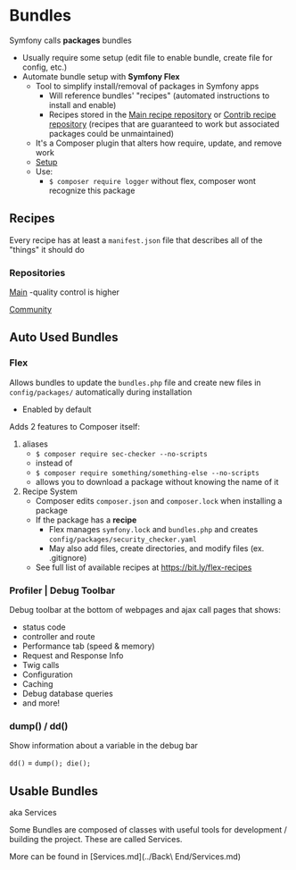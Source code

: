 # Bundles

Symfony calls **packages** bundles

- Usually require some setup (edit file to enable bundle, create file for config, etc.)
- Automate bundle setup with **Symfony Flex**
  - Tool to simplify install/removal of packages in Symfony apps
    - Will reference bundles' "recipes" (automated instructions to install and enable)
    - Recipes stored in the [Main recipe repository](https://github.com/symfony/recipes) or [Contrib recipe repository](https://github.com/symfony/recipes-contrib) (recipes that are guaranteed to work but associated packages could be unmaintained)
  - It's a Composer plugin that alters how require, update, and remove work
  - [Setup](https://symfony.com/doc/5.4/setup/flex.html)
  - Use:
    - `$ composer require logger` without flex, composer wont recognize this package

## Recipes

Every recipe has at least a `manifest.json` file that describes all of the "things" it should do

### Repositories

[Main](https://github.com/symfony/recipes/)
-quality control is higher

[Community](https://github.com/symfony/recipes-contrib)

## Auto Used Bundles

### Flex

Allows bundles to update the `bundles.php` file and create new files in `config/packages/` automatically during installation

- Enabled by default

Adds 2 features to Composer itself:
1. aliases
   - `$ composer require sec-checker --no-scripts`
   - instead of 
   - `$ composer require something/something-else --no-scripts`
   - allows you to download a package without knowing the name of it
2. Recipe System
   - Composer edits `composer.json` and `composer.lock` when installing a package
   - If the package has a **recipe**
     - Flex manages `symfony.lock` and `bundles.php` and creates `config/packages/security_checker.yaml`
     - May also add files, create directories, and modify files (ex. .gitignore)
   - See full list of available recipes at <https://bit.ly/flex-recipes>

### Profiler | Debug Toolbar

Debug toolbar at the bottom of webpages and ajax call pages that shows:
- status code
- controller and route
- Performance tab (speed & memory)
- Request and Response Info
- Twig calls
- Configuration
- Caching
- Debug database queries
- and more!

### dump() / dd()

Show information about a variable in the debug bar

`dd()` = `dump(); die();`

## Usable Bundles

aka Services 

Some Bundles are composed of classes with useful tools for development / building the project. These are called Services.

More can be found in [Services.md](../Back\ End/Services.md)